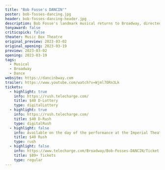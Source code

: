 ```yaml
---
title: "Bob Fosse's DANCIN'"
poster: bob-fosses-dancing.jpg
header: bob-fosses-dancing-header.jpg
description: Bob Fosse's landmark musical returns to Broadway, directed by original star Wayne Cilento.
tonyaward: false
criticspick: false
theater: Music Box Theatre
original_preview: 2023-03-02
original_opening: 2023-03-19
preview: 2023-03-02
opening: 2023-03-19
tags: 
  - Musical
  - Broadway
  - Dance
website: https://dancinbway.com
trailer: https://www.youtube.com/watch?v=Wjml7ORn3Lk
tickets: 
  - highlight: true
    info: https://rush.telecharge.com/
    title: $40 D-Lottery
    type: digitalLottery
  - highlight: true
    info: https://rush.telecharge.com/
    title: $40 D-Rush
    type: digitalRush
  - highlight: false
    info: Available on the day of the performance at the Imperial Theatre box office at 10 AM Monday-Saturday, 12 PM Sunday. Cash or credit card. Limit 2 tickets per person. Seat locations determined at the discretion of the box office. Subject to daily availability.
    title: $40 Rush
    type: rush
  - highlight: false
    info: https://www.telecharge.com/Broadway/Bob-Fosses-DANCIN/Ticket
    title: $89+ Tickets
    type: regular
---
```

